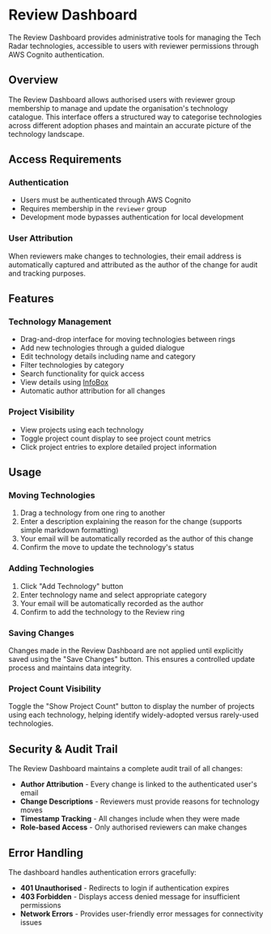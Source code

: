 # Review Dashboard

The Review Dashboard provides administrative tools for managing the Tech Radar technologies, accessible to users with reviewer permissions through AWS Cognito authentication.

## Overview

The Review Dashboard allows authorised users with reviewer group membership to manage and update the organisation's technology catalogue. This interface offers a structured way to categorise technologies across different adoption phases and maintain an accurate picture of the technology landscape.

## Access Requirements

### Authentication

- Users must be authenticated through AWS Cognito
- Requires membership in the `reviewer` group
- Development mode bypasses authentication for local development

### User Attribution

When reviewers make changes to technologies, their email address is automatically captured and attributed as the author of the change for audit and tracking purposes.

## Features

### Technology Management

- Drag-and-drop interface for moving technologies between rings
- Add new technologies through a guided dialogue
- Edit technology details including name and category
- Filter technologies by category
- Search functionality for quick access
- View details using [InfoBox](../../components/infoBox.md)
- Automatic author attribution for all changes

### Project Visibility

- View projects using each technology
- Toggle project count display to see project count metrics
- Click project entries to explore detailed project information

## Usage

### Moving Technologies

1. Drag a technology from one ring to another
1. Enter a description explaining the reason for the change (supports simple markdown formatting)
1. Your email will be automatically recorded as the author of this change
1. Confirm the move to update the technology's status

### Adding Technologies

1. Click "Add Technology" button
1. Enter technology name and select appropriate category
1. Your email will be automatically recorded as the author
1. Confirm to add the technology to the Review ring

### Saving Changes

Changes made in the Review Dashboard are not applied until explicitly saved using the "Save Changes" button. This ensures a controlled update process and maintains data integrity.

### Project Count Visibility

Toggle the "Show Project Count" button to display the number of projects using each technology, helping identify widely-adopted versus rarely-used technologies.

## Security & Audit Trail

The Review Dashboard maintains a complete audit trail of all changes:

- **Author Attribution** - Every change is linked to the authenticated user's email
- **Change Descriptions** - Reviewers must provide reasons for technology moves
- **Timestamp Tracking** - All changes include when they were made
- **Role-based Access** - Only authorised reviewers can make changes

## Error Handling

The dashboard handles authentication errors gracefully:

- **401 Unauthorised** - Redirects to login if authentication expires
- **403 Forbidden** - Displays access denied message for insufficient permissions
- **Network Errors** - Provides user-friendly error messages for connectivity issues
